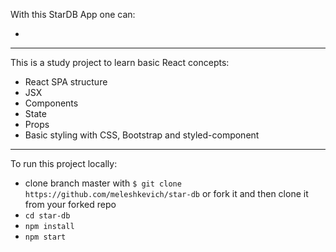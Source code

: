   With this StarDB App one can:

- 

--------------------------------------------
This is a study project to learn basic React concepts:
- React SPA structure 
- JSX 
- Components
- State
- Props  
- Basic styling with CSS, Bootstrap and styled-component

--------------------------------------------
To run this project locally: 
- clone branch master with `$ git clone https://github.com/meleshkevich/star-db`
  or fork it and then clone it from your forked repo
- `cd star-db`
- `npm install`
- `npm start`
